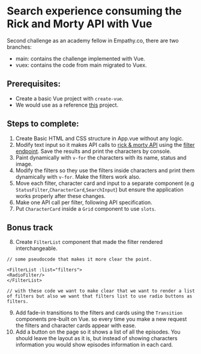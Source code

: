 # Search experience consuming the Rick and Morty API with Vue 

Second challenge as an academy fellow in Empathy.co, there are two branches:
- main: contains the challenge implemented with Vue.
- vuex: contains the code from main migrated to Vuex.

## Prerequisites:

* Create a basic Vue project with `create-vue`.
* We would use as a reference [this](https://github.com/alonsogb/academy-path) project.

## Steps to complete:

1. Create Basic HTML and CSS structure in App.vue without any logic.
2. Modify text input so it makes API calls to [rick & morty API](https://rickandmortyapi.com/) using the
   [filter endpoint](https://rickandmortyapi.com/documentation/#filter-characters). Save the results and print the characters by console.
3. Paint dynamically with `v-for` the characters with its name, status and image.
4. Modify the filters so they use the filters inside characters and print them dynamically with `v-for`. Make the filters work also.
5. Move each filter, character card and input to a separate component (e.g `StatusFilter`,`CharacterCard`,`SearchInput`) but ensure the
   application works properly after these changes.
6. Make one API call per filter, following API specification.
7. Put `CharacterCard` inside a `Grid` component to use `slots`.

## Bonus track

8. Create `FilterList` component that made the filter rendered interchangeable.

```vue
// some pseudocode that makes it more clear the point.

<FilterList :list="filters">
<RadioFilter/>
</FilterList>

// with these code we want to make clear that we want to render a list of filters but also we want that filters list to use radio buttons as filters.
```

9. Add fade-in transitions to the filters and cards using the `Transition` components pre-built on Vue. so every time you make a new request
   the filters and character cards appear with ease.
10. Add a button on the page so it shows a list of all the episodes. You should leave the layout as it is, but instead of showing characters
    information you would show episodes information in each card.
    
